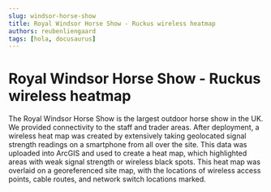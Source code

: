 ```yaml
---
slug: windsor-horse-show
title: Royal Windsor Horse Show - Ruckus wireless heatmap
authors: reubenliengaard
tags: [hola, docusaurus]
---
```


# Royal Windsor Horse Show - Ruckus wireless heatmap

The Royal Windsor Horse Show is the largest outdoor horse show in the UK. We provided connectivity to the staff and trader areas. After deployment, a wireless heat map was created by extensively taking geolocated signal strength readings on a smartphone from all over the site. This data was uploaded into ArcGIS and used to create a heat map, which highlighted areas with weak signal strength or wireless black spots. This heat map was overlaid on a georeferenced site map, with the locations of wireless access points, cable routes, and network switch locations marked.